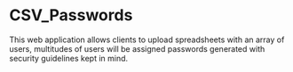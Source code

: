 # CSV_Passwords
This web application allows clients to upload spreadsheets with an array of users, multitudes of users will be assigned passwords generated with security guidelines kept in mind.
